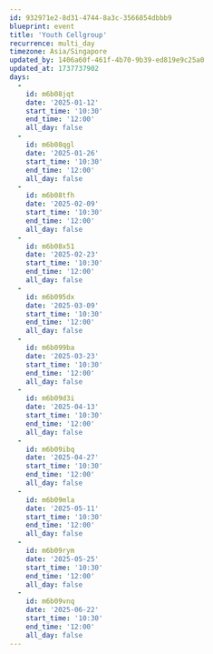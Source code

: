 ```yaml
---
id: 932971e2-8d31-4744-8a3c-3566854dbbb9
blueprint: event
title: 'Youth Cellgroup'
recurrence: multi_day
timezone: Asia/Singapore
updated_by: 1406a60f-461f-4b70-9b39-ed819e9c25a0
updated_at: 1737737902
days:
  -
    id: m6b08jqt
    date: '2025-01-12'
    start_time: '10:30'
    end_time: '12:00'
    all_day: false
  -
    id: m6b08qgl
    date: '2025-01-26'
    start_time: '10:30'
    end_time: '12:00'
    all_day: false
  -
    id: m6b08tfh
    date: '2025-02-09'
    start_time: '10:30'
    end_time: '12:00'
    all_day: false
  -
    id: m6b08x51
    date: '2025-02-23'
    start_time: '10:30'
    end_time: '12:00'
    all_day: false
  -
    id: m6b095dx
    date: '2025-03-09'
    start_time: '10:30'
    end_time: '12:00'
    all_day: false
  -
    id: m6b099ba
    date: '2025-03-23'
    start_time: '10:30'
    end_time: '12:00'
    all_day: false
  -
    id: m6b09d3i
    date: '2025-04-13'
    start_time: '10:30'
    end_time: '12:00'
    all_day: false
  -
    id: m6b09ibq
    date: '2025-04-27'
    start_time: '10:30'
    end_time: '12:00'
    all_day: false
  -
    id: m6b09mla
    date: '2025-05-11'
    start_time: '10:30'
    end_time: '12:00'
    all_day: false
  -
    id: m6b09rym
    date: '2025-05-25'
    start_time: '10:30'
    end_time: '12:00'
    all_day: false
  -
    id: m6b09vnq
    date: '2025-06-22'
    start_time: '10:30'
    end_time: '12:00'
    all_day: false
---
```

